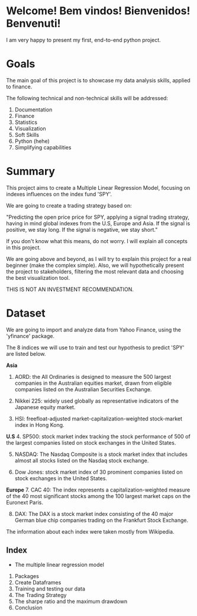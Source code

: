 # Welcome! Bem vindos! Bienvenidos! Benvenuti!
I am very happy to present my first, end-to-end python project.

# Goals
The main goal of this project is to showcase my data analysis skills, applied to finance.

The following technical and non-technical skills will be addressed:

1. Documentation
2. Finance
3. Statistics
4. Visualization
5. Soft Skills
6. Python (hehe)
7. Simplifying capabilities

# Summary
This project aims to create a Multiple Linear Regression Model, focusing on indexes influences on the index fund 'SPY'.

We are going to create a trading strategy based on:

"Predicting the open price price for SPY, applying a signal trading strategy, having in mind global indexes from the U.S, Europe and Asia. If the signal is positive, we stay long. If the signal is negative, we stay short."

If you don't know what this means, do not worry. I will explain all concepts in this project.

We are going above and beyond, as I will try to explain this project for a real beginner (make the complex simple). Also, we will hypothetically present the project to stakeholders, filtering the most relevant data and choosing the best visualization tool.

THIS IS NOT AN INVESTMENT RECOMMENDATION.

# Dataset
We are going to import and analyze data from Yahoo Finance, using the 'yfinance' package.

The 8 indices we will use to train and test our hypothesis to predict 'SPY' are listed below.

**Asia**
1. AORD: the All Ordinaries is designed to measure the 500 largest companies in the Australian equities market, drawn from eligible companies listed on the Australian Securities Exchange.

2. Nikkei 225: widely used globally as representative indicators of the Japanese equity market.

3. HSI: freefloat-adjusted market-capitalization-weighted stock-market index in Hong Kong.

**U.S**
4. SP500: stock market index tracking the stock performance of 500 of the largest companies listed on stock exchanges in the United States.

5. NASDAQ: The Nasdaq Composite is a stock market index that includes almost all stocks listed on the Nasdaq stock exchange.

6. Dow Jones: stock market index of 30 prominent companies listed on stock exchanges in the United States.

**Europe**
7. CAC 40: The index represents a capitalization-weighted measure of the 40 most significant stocks among the 100 largest market caps on the Euronext Paris.

8. DAX: The DAX is a stock market index consisting of the 40 major German blue chip companies trading on the Frankfurt Stock Exchange.

The information about each index were taken mostly from Wikipedia.

## Index
- The multiple linear regression model
1. Packages
2. Create Dataframes
3. Training and testing our data
4. The Trading Strategy
5. The sharpe ratio and the maximum drawdown
6. Conclusion
